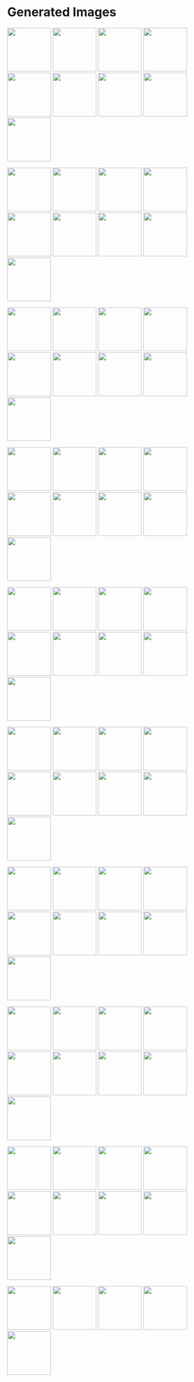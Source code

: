 # Generated Images



<img src="2025_10_31_01.webp" width="100"/> <img src="2025_10_31_02.webp" width="100"/> <img src="2025_10_31_03.webp" width="100"/> <img src="2025_10_31_04.webp" width="100"/> <img src="2025_10_31_05.webp" width="100"/> <img src="2025_10_31_06.webp" width="100"/> <img src="2025_10_31_07.webp" width="100"/> <img src="2025_10_31_08.webp" width="100"/> <img src="2025_10_31_09.webp" width="100"/>

<img src="2025_10_31_10.webp" width="100"/> <img src="2025_10_31_11.webp" width="100"/> <img src="2025_10_31_12.webp" width="100"/> <img src="2025_10_31_13.webp" width="100"/> <img src="2025_10_31_14.webp" width="100"/> <img src="2025_10_31_15.webp" width="100"/> <img src="2025_10_31_16.webp" width="100"/> <img src="2025_10_31_17.webp" width="100"/> <img src="2025_10_31_18.webp" width="100"/>

<img src="2025_10_31_19.webp" width="100"/> <img src="2025_10_31_20.webp" width="100"/> <img src="2025_10_31_21.webp" width="100"/> <img src="2025_10_31_22.webp" width="100"/> <img src="2025_10_31_23.webp" width="100"/> <img src="2025_10_31_24.webp" width="100"/> <img src="2025_10_31_25.webp" width="100"/> <img src="2025_10_31_26.webp" width="100"/> <img src="2025_10_31_27.webp" width="100"/>

<img src="2025_10_31_28.webp" width="100"/> <img src="2025_10_31_29.webp" width="100"/> <img src="2025_10_31_30.webp" width="100"/> <img src="2025_10_31_31.webp" width="100"/> <img src="2025_10_31_32.webp" width="100"/> <img src="2025_10_31_33.webp" width="100"/> <img src="2025_10_31_34.webp" width="100"/> <img src="2025_10_31_35.webp" width="100"/> <img src="2025_10_31_36.webp" width="100"/>

<img src="2025_10_31_37.webp" width="100"/> <img src="2025_10_31_38.webp" width="100"/> <img src="2025_10_31_39.webp" width="100"/> <img src="2025_10_31_40.webp" width="100"/> <img src="2025_10_31_41.webp" width="100"/> <img src="2025_10_31_42.webp" width="100"/> <img src="2025_10_31_43.webp" width="100"/> <img src="2025_10_31_44.webp" width="100"/> <img src="2025_10_31_45.webp" width="100"/>

<img src="2025_10_31_46.webp" width="100"/> <img src="2025_10_31_47.webp" width="100"/> <img src="2025_10_31_48.webp" width="100"/> <img src="2025_10_31_49.webp" width="100"/> <img src="2025_10_31_50.webp" width="100"/> <img src="2025_10_31_51.webp" width="100"/> <img src="2025_10_31_52.webp" width="100"/> <img src="2025_10_31_53.webp" width="100"/> <img src="2025_10_31_54.webp" width="100"/>

<img src="2025_10_31_55.webp" width="100"/> <img src="2025_10_31_56.webp" width="100"/> <img src="2025_10_31_57.webp" width="100"/> <img src="2025_10_31_58.webp" width="100"/> <img src="2025_10_31_59.webp" width="100"/> <img src="2025_10_31_60.webp" width="100"/> <img src="2025_10_31_61.webp" width="100"/> <img src="2025_10_31_62.webp" width="100"/> <img src="2025_10_31_63.webp" width="100"/>

<img src="2025_10_31_64.webp" width="100"/> <img src="2025_10_31_65.webp" width="100"/> <img src="2025_10_31_66.webp" width="100"/> <img src="2025_10_31_67.webp" width="100"/> <img src="2025_10_31_68.webp" width="100"/> <img src="2025_10_31_69.webp" width="100"/> <img src="2025_10_31_70.webp" width="100"/> <img src="2025_10_31_71.webp" width="100"/> <img src="2025_10_31_72.webp" width="100"/>

<img src="2025_10_31_73.webp" width="100"/> <img src="2025_10_31_74.webp" width="100"/> <img src="2025_10_31_75.webp" width="100"/> <img src="2025_10_31_76.webp" width="100"/> <img src="2025_10_31_77.webp" width="100"/> <img src="2025_10_31_78.webp" width="100"/> <img src="2025_10_31_79.webp" width="100"/> <img src="2025_10_31_80.webp" width="100"/> <img src="2025_10_31_81.webp" width="100"/>

<img src="2025_10_31_82.webp" width="100"/> <img src="2025_10_31_83.webp" width="100"/> <img src="2025_10_31_84.webp" width="100"/> <img src="2025_10_31_85.webp" width="100"/> <img src="2025_10_31_86.webp" width="100"/>